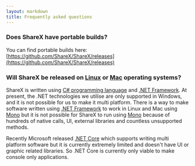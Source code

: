```yaml
---
layout: markdown
title: Frequently asked questions
---
```


### Does ShareX have portable builds?

You can find portable builds here: [https://github.com/ShareX/ShareX/releases](https://github.com/ShareX/ShareX/releases)

### Will ShareX be released on [Linux](https://en.wikipedia.org/wiki/Linux) or [Mac](https://en.wikipedia.org/wiki/MacOS) operating systems?

ShareX is written using [C# programming language](https://en.wikipedia.org/wiki/C_Sharp_(programming_language)) and [.NET Framework](https://en.wikipedia.org/wiki/.NET_Framework). At present, the .NET technologies we utilise are only supported in Windows, and it is not possible for us to make it multi platform. There is a way to make software written using [.NET Framework](https://en.wikipedia.org/wiki/.NET_Framework) to work in Linux and Mac using [Mono](https://en.wikipedia.org/wiki/Mono_(software)) but it is not possible for ShareX to run using [Mono](https://en.wikipedia.org/wiki/Mono_(software)) because of hundreds of native calls, UI, external libraries and countless unsupported methods.

Recently Microsoft released [.NET Core](https://en.wikipedia.org/wiki/.NET_Framework#.NET_Core) which supports writing multi platform software but it is currently extremely limited and doesn't have UI or graphic related libraries. So .NET Core is currently only viable to make console only applications.